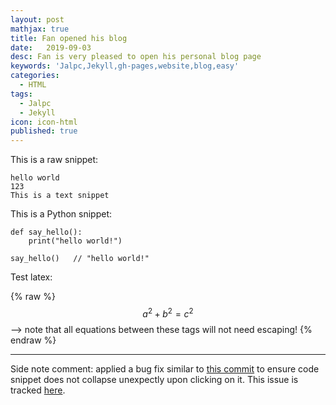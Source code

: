 ```yaml
---
layout: post
mathjax: true
title: Fan opened his blog
date:   2019-09-03
desc: Fan is very pleased to open his personal blog page
keywords: 'Jalpc,Jekyll,gh-pages,website,blog,easy'
categories:
  - HTML
tags:
  - Jalpc
  - Jekyll
icon: icon-html
published: true
---
```


This is a raw snippet:

```
hello world
123
This is a text snippet
```

This is a Python snippet:

```
def say_hello():
    print("hello world!")

say_hello()   // "hello world!"
```

Test latex:

 {% raw %}
  $$a^2 + b^2 = c^2$$ --> note that all equations between these tags will not need escaping! 
 {% endraw %}

---

Side note comment: applied a bug fix similar to [this commit](https://github.com/Atlas7/atlas7.github.io/commit/6659f4a47f6ec66987adb0f683a9c6f3842252ae#diff-818954a41dbfb01af70050a459c603b9) to ensure code snippet does not collapse unexpectly upon clicking on it. This issue is tracked [here](https://github.com/jarrekk/Jalpc/issues/97).
